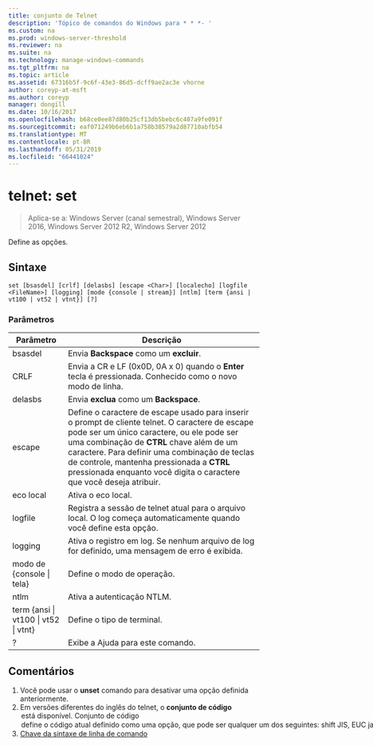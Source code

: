 ```yaml
---
title: conjunto de Telnet
description: 'Tópico de comandos do Windows para * * *- '
ms.custom: na
ms.prod: windows-server-threshold
ms.reviewer: na
ms.suite: na
ms.technology: manage-windows-commands
ms.tgt_pltfrm: na
ms.topic: article
ms.assetid: 67316b5f-9c6f-43e3-86d5-dcff9ae2ac3e vhorne
author: coreyp-at-msft
ms.author: coreyp
manager: dongill
ms.date: 10/16/2017
ms.openlocfilehash: b68ce0ee87d80b25cf13db5bebc6c407a9fe091f
ms.sourcegitcommit: eaf071249b6eb6b1a758b38579a2d87710abfb54
ms.translationtype: MT
ms.contentlocale: pt-BR
ms.lasthandoff: 05/31/2019
ms.locfileid: "66441024"
---
```

# <a name="telnet-set"></a>telnet: set

>Aplica-se a: Windows Server (canal semestral), Windows Server 2016, Windows Server 2012 R2, Windows Server 2012

Define as opções.   
## <a name="syntax"></a>Sintaxe  
```  
set [bsasdel] [crlf] [delasbs] [escape <Char>] [localecho] [logfile <FileName>] [logging] [mode {console | stream}] [ntlm] [term {ansi | vt100 | vt52 | vtnt}] [?]  
```  
### <a name="parameters"></a>Parâmetros  

|                    Parâmetro                     |                                                                                                                                              Descrição                                                                                                                                              |
|--------------------------------------------------|-------------------------------------------------------------------------------------------------------------------------------------------------------------------------------------------------------------------------------------------------------------------------------------------------------|
|                     bsasdel                      |                                                                                                                                 Envia **Backspace** como um **excluir**.                                                                                                                                  |
|                       CRLF                       |                                                                                                        Envia a CR e LF (0x0D, 0A x 0) quando o **Enter** tecla é pressionada. Conhecido como o novo modo de linha.                                                                                                        |
|                     delasbs                      |                                                                                                                                 Envia **exclua** como um **Backspace**.                                                                                                                                  |
|                escape <Character>                | Define o caractere de escape usado para inserir o prompt de cliente telnet. O caractere de escape pode ser um único caractere, ou ele pode ser uma combinação de **CTRL** chave além de um caractere. Para definir uma combinação de teclas de controle, mantenha pressionada a **CTRL** pressionada enquanto você digita o caractere que você deseja atribuir. |
|                    eco local                     |                                                                                                                                         Ativa o eco local.                                                                                                                                          |
|                logfile <FileName>                |                                                                                               Registra a sessão de telnet atual para o arquivo local. O log começa automaticamente quando você define esta opção.                                                                                               |
|                     logging                      |                                                                                                                  Ativa o registro em log. Se nenhum arquivo de log for definido, uma mensagem de erro é exibida.                                                                                                                   |
|           modo de {console &#124; tela}           |                                                                                                                                       Define o modo de operação.                                                                                                                                        |
|                       ntlm                       |                                                                                                                                     Ativa a autenticação NTLM.                                                                                                                                     |
| term {ansi &#124; vt100 &#124; vt52 &#124; vtnt} |                                                                                                                                        Define o tipo de terminal.                                                                                                                                        |
|                        ?                         |                                                                                                                                    Exibe a Ajuda para este comando.                                                                                                                                    |

## <a name="remarks"></a>Comentários  
1. Você pode usar o **unset** comando para desativar uma opção definida anteriormente.  
2. Em versões diferentes do inglês do telnet, o **conjunto de código** <option> está disponível. **Conjunto de código** <option> define o código atual definido como uma opção, que pode ser qualquer um dos seguintes: **shift JIS**, **EUC japonês**, **JIS Kanji**, **JIS Kanji (78)** , **DEC Kanji**, **NEC Kanji**. Você deve definir o mesmo código definido no computador remoto.  
   ## <a name="BKMK_Examples"></a>Exemplos  
   Definir o arquivo de log e iniciar o registro em log para o arquivo local tnlog.txt  
   ```  
   set logfile tnlog.txt  
   ```  
   ## <a name="additional-references"></a>Referências adicionais  
3. [Chave da sintaxe de linha de comando](command-line-syntax-key.md)  
